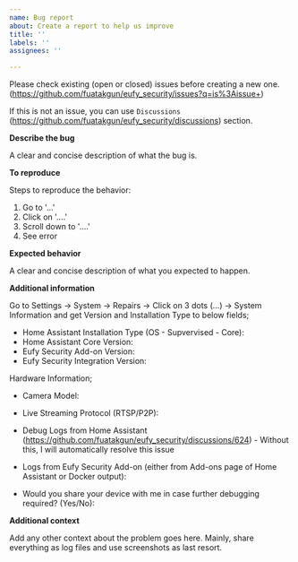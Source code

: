 ```yaml
---
name: Bug report
about: Create a report to help us improve
title: ''
labels: ''
assignees: ''

---
```


Please check existing (open or closed) issues before creating a new one. (https://github.com/fuatakgun/eufy_security/issues?q=is%3Aissue+)

If this is not an issue, you can use `Discussions` (https://github.com/fuatakgun/eufy_security/discussions) section.

**Describe the bug**

A clear and concise description of what the bug is.

**To reproduce**

Steps to reproduce the behavior:
1. Go to '...'
2. Click on '....'
3. Scroll down to '....'
4. See error

**Expected behavior**

A clear and concise description of what you expected to happen.

**Additional information**

Go to Settings -> System -> Repairs -> Click on 3 dots (...) -> System Information and get Version and Installation Type to below fields;
- Home Assistant Installation Type (OS - Supvervised - Core): 
- Home Assistant Core Version: 
- Eufy Security Add-on Version: 
- Eufy Security Integration Version:

Hardware Information;
- Camera Model:


- Live Streaming Protocol (RTSP/P2P): 


- Debug Logs from Home Assistant (https://github.com/fuatakgun/eufy_security/discussions/624) - Without this, I will automatically resolve this issue
  

- Logs from Eufy Security Add-on (either from Add-ons page of Home Assistant or Docker output):


- Would you share your device with me in case further debugging required? (Yes/No):


**Additional context**

Add any other context about the problem goes here. Mainly, share everything as log files and use screenshots as last resort.
